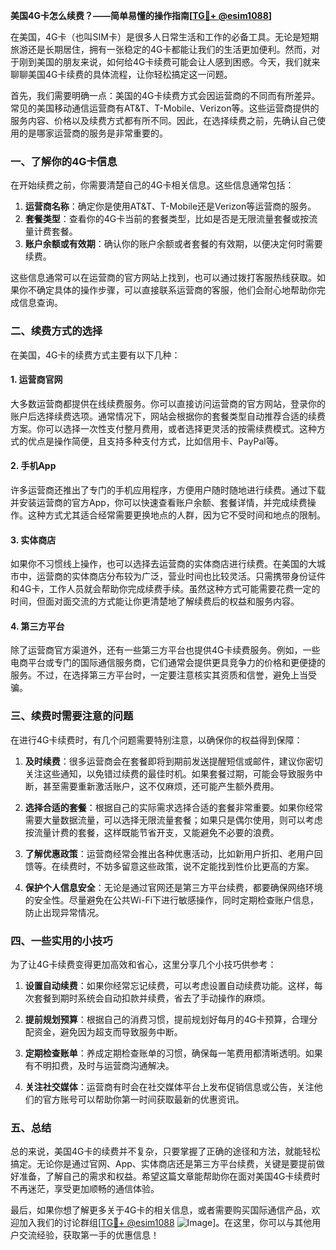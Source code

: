 **美国4G卡怎么续费？——简单易懂的操作指南[[TG💪+ @esim1088](https://t.me/s/esim1088)]**

在美国，4G卡（也叫SIM卡）是很多人日常生活和工作的必备工具。无论是短期旅游还是长期居住，拥有一张稳定的4G卡都能让我们的生活更加便利。然而，对于刚到美国的朋友来说，如何给4G卡续费可能会让人感到困惑。今天，我们就来聊聊美国4G卡续费的具体流程，让你轻松搞定这一问题。

首先，我们需要明确一点：美国的4G卡续费方式会因运营商的不同而有所差异。常见的美国移动通信运营商有AT&T、T-Mobile、Verizon等。这些运营商提供的服务内容、价格以及续费方式都有所不同。因此，在选择续费之前，先确认自己使用的是哪家运营商的服务是非常重要的。

### 一、了解你的4G卡信息

在开始续费之前，你需要清楚自己的4G卡相关信息。这些信息通常包括：

1. **运营商名称**：确定你是使用AT&T、T-Mobile还是Verizon等运营商的服务。
2. **套餐类型**：查看你的4G卡当前的套餐类型，比如是否是无限流量套餐或按流量计费套餐。
3. **账户余额或有效期**：确认你的账户余额或者套餐的有效期，以便决定何时需要续费。

这些信息通常可以在运营商的官方网站上找到，也可以通过拨打客服热线获取。如果你不确定具体的操作步骤，可以直接联系运营商的客服，他们会耐心地帮助你完成信息查询。

### 二、续费方式的选择

在美国，4G卡的续费方式主要有以下几种：

#### 1. **运营商官网**
大多数运营商都提供在线续费服务。你可以直接访问运营商的官方网站，登录你的账户后选择续费选项。通常情况下，网站会根据你的套餐类型自动推荐合适的续费方案。你可以选择一次性支付整月费用，或者选择更灵活的按需续费模式。这种方式的优点是操作简便，且支持多种支付方式，比如信用卡、PayPal等。

#### 2. **手机App**
许多运营商还推出了专门的手机应用程序，方便用户随时随地进行续费。通过下载并安装运营商的官方App，你可以快速查看账户余额、套餐详情，并完成续费操作。这种方式尤其适合经常需要更换地点的人群，因为它不受时间和地点的限制。

#### 3. **实体商店**
如果你不习惯线上操作，也可以选择去运营商的实体商店进行续费。在美国的大城市中，运营商的实体商店分布较为广泛，营业时间也比较灵活。只需携带身份证件和4G卡，工作人员就会帮助你完成续费手续。虽然这种方式可能需要花费一定的时间，但面对面交流的方式能让你更清楚地了解续费后的权益和服务内容。

#### 4. **第三方平台**
除了运营商官方渠道外，还有一些第三方平台也提供4G卡续费服务。例如，一些电商平台或专门的国际通信服务商，它们通常会提供更具竞争力的价格和更便捷的服务。不过，在选择第三方平台时，一定要注意核实其资质和信誉，避免上当受骗。

### 三、续费时需要注意的问题

在进行4G卡续费时，有几个问题需要特别注意，以确保你的权益得到保障：

1. **及时续费**：很多运营商会在套餐即将到期前发送提醒短信或邮件，建议你密切关注这些通知，以免错过续费的最佳时机。如果套餐过期，可能会导致服务中断，甚至需要重新激活账户，这不仅麻烦，还可能产生额外费用。

2. **选择合适的套餐**：根据自己的实际需求选择合适的套餐非常重要。如果你经常需要大量数据流量，可以选择无限流量套餐；如果只是偶尔使用，则可以考虑按流量计费的套餐，这样既能节省开支，又能避免不必要的浪费。

3. **了解优惠政策**：运营商经常会推出各种优惠活动，比如新用户折扣、老用户回馈等。在续费时，不妨多留意这些政策，说不定能找到性价比更高的方案。

4. **保护个人信息安全**：无论是通过官网还是第三方平台续费，都要确保网络环境的安全性。尽量避免在公共Wi-Fi下进行敏感操作，同时定期检查账户信息，防止出现异常情况。

### 四、一些实用的小技巧

为了让4G卡续费变得更加高效和省心，这里分享几个小技巧供参考：

1. **设置自动续费**：如果你经常忘记续费，可以考虑设置自动续费功能。这样，每次套餐到期时系统会自动扣款并续费，省去了手动操作的麻烦。

2. **提前规划预算**：根据自己的消费习惯，提前规划好每月的4G卡预算，合理分配资金，避免因为超支而导致服务中断。

3. **定期检查账单**：养成定期检查账单的习惯，确保每一笔费用都清晰透明。如果有不明扣费，及时与运营商沟通解决。

4. **关注社交媒体**：运营商有时会在社交媒体平台上发布促销信息或公告，关注他们的官方账号可以帮助你第一时间获取最新的优惠资讯。

### 五、总结

总的来说，美国4G卡的续费并不复杂，只要掌握了正确的途径和方法，就能轻松搞定。无论你是通过官网、App、实体商店还是第三方平台续费，关键是要提前做好准备，了解自己的需求和权益。希望这篇文章能帮助你在面对美国4G卡续费时不再迷茫，享受更加顺畅的通信体验。

最后，如果你想了解更多关于4G卡的相关信息，或者需要购买国际通信产品，欢迎加入我们的讨论群组[[TG💪+ @esim1088](https://t.me/s/esim1088) ![Image](https://i.postimg.cc/4NQfJmqS/Snipaste-2025-05-13-00-14-12.png)]。在这里，你可以与其他用户交流经验，获取第一手的优惠信息！